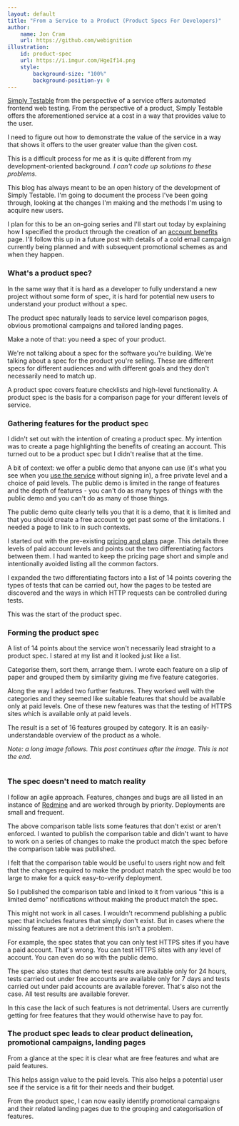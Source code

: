 ```yaml
---
layout: default
title: "From a Service to a Product (Product Specs For Developers)"
author:
    name: Jon Cram
    url: https://github.com/webignition
illustration:
    id: product-spec
    url: https://i.imgur.com/HgeIf14.png
    style:
        background-size: "100%"
        background-position-y: 0
---
```

    
[Simply Testable](https://simplytestable.com/) from the perspective of a service offers automated frontend web testing.
From the perspective of a product, Simply Testable offers the aforementioned service at a cost in a way that provides
 value to the user.

I need to figure out how to demonstrate the value of the service in a way that shows it offers to the user
greater value than the given cost.

This is a difficult process for me as it is quite different from my development-oriented background. *I can't code
up solutions to these problems.*

This blog has always meant to be an open history of the development of Simply Testable. I'm going to document
the process I've been going through, looking at the changes I'm making and the methods I'm using to acquire new
users.

I plan for this to be an on-going series and I'll start out today by explaining how I specified the product
through the creation of an [account benefits](https://simplytestable.com/account-benefits/) page.
I'll follow this up in a future post with details of a cold email campaign currently being planned and with subsequent promotional
schemes as and when they happen.

### What's a product spec?

In the same way that it is hard as a developer to fully understand a new project without some form of spec, it
is hard for potential new users to understand your product without a spec.

The product spec naturally leads to service level comparison pages, obvious promotional campaigns and
tailored landing pages.

Make a note of that: you need a spec of your product.

We're not talking about a spec for the software you're building. We're talking about a spec for the product
you're selling. These are different specs for different audiences and with different goals and they don't
necessarily need to match up.

A product spec covers feature checklists and high-level functionality. A product spec is the basis for a comparison
page for your different levels of service.

### Gathering features for the product spec

I didn't set out with the intention of creating a product spec. My intention was to create a page highlighting
the benefits of creating an account. This turned out to be a product spec but I didn't realise that at the time.

A bit of context: we offer a public demo that anyone can use (it's what you see when you [use the service](https://gears.simplytestable.com/) without
signing in), a free private level and a choice of paid levels.
The public demo is limited in the range of features and the depth of features - you can't do as many types
of things with the public demo and you can't do as many of those things.

The public demo quite clearly tells you that it is a demo, that it is limited and that you should create a free
account to get past some of the limitations. I needed a page to link to in such contexts.

I started out with the pre-existing [pricing and plans](https://simplytestable.com/plans/) page.
This details three levels of paid account levels and points out the two differentiating factors between them.
I had wanted to keep the pricing page short and simple and intentionally avoided listing all the common factors.

I expanded the two differentiating factors into a list of 14 points covering the types of tests that can
be carried out, how the pages to be tested are discovered and the ways in which HTTP requests can be controlled
during tests.

This was the start of the product spec.

### Forming the product spec

A list of 14 points about the service won't necessarily lead straight to a product spec. I stared at my list
and it looked just like a list.

Categorise them, sort them, arrange them.
I wrote each feature on a slip of paper and grouped them by similarity giving me five feature categories.

Along the way I added two further features. They worked well with the categories and they seemed like suitable features
that should be available only at paid levels. One of these new features was that the testing of HTTPS sites which
is available only at paid levels.

The result is a set of 16 features grouped by category. It is an easily-understandable overview of the product
as a whole.

*Note: a long image follows. This post continues after the image. This is not the end.*

<img src="https://i.imgur.com/HgeIf14.png" class="img-fluid" alt="">

### The spec doesn't need to match reality

I follow an agile approach. Features, changes and bugs are all listed in an instance of [Redmine](http://www.redmine.org/)
and are worked through by priority. Deployments are small and frequent.

The above comparison table lists some features that don't exist or aren't enforced. I wanted to publish the comparison
table and didn't want to have to work on a series of changes to make the product match the spec before the
comparison table was published.

I felt that the comparison table would be useful to users right now and felt that the changes required to make
the product match the spec would be too large to make for a quick easy-to-verify deployment.

So I published the comparison table and linked to it from various "this is a limited demo" notifications
without making the product match the spec.

This might not work in all cases. I wouldn't recommend publishing a public spec that includes features
that simply don't exist. But in cases where the missing features are not a detriment this isn't a problem.

For example, the spec states that you can only test HTTPS sites if you have a paid account. That's wrong.
You can test HTTPS sites with any level of account. You can even do so with the public demo.

The spec also states that demo test results are available only for 24 hours, tests carried out under free accounts are available
only for 7 days and tests carried out under paid accounts are available forever. That's also not the case.
All test results are available forever.

In this case the lack of such features is not detrimental. Users are currently getting for free
features that they would otherwise have to pay for.

### The product spec leads to clear product delineation, promotional campaigns, landing pages

From a glance at the spec it is clear what are free features and what are paid features.

This helps assign value to the paid levels. This also helps a potential user see if the service is a fit
for their needs and their budget.

From the product spec, I can now easily identify promotional campaigns and their related landing pages due
to the grouping and categorisation of features.
